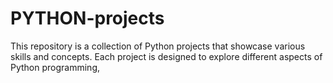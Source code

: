 # PYTHON-projects
This repository is a collection of Python projects that showcase various skills and concepts. Each project is designed to explore different aspects of Python programming,
